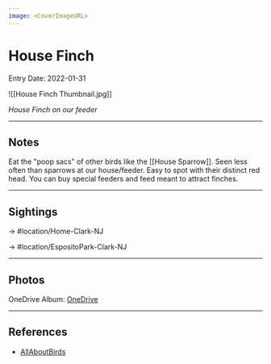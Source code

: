 ```yaml
---
image: <CoverImageURL>
---
```


# House Finch
Entry Date: 2022-01-31


![[House Finch Thumbnail.jpg]]

*House Finch on our feeder*

---------------------------------------------------------------
## Notes
Eat the "poop sacs" of other birds like the [[House Sparrow]]. Seen less often than sparrows at our house/feeder. Easy to spot with their distinct red head. You can buy special feeders and feed meant to attract finches.

---------------------------------------------------------------
## Sightings

-> #location/Home-Clark-NJ 

-> #location/EspositoPark-Clark-NJ

---------------------------------------------------------------
## Photos
OneDrive Album: [OneDrive](https://1drv.ms/u/s!AvaIuMdCo_w-xkXj03q0-7CX3_oR?e=RhY4fl)


---------------------------------------------------------------
## References
- [AllAboutBirds](https://www.allaboutbirds.org/guide/House_Finch/id)